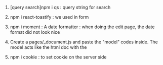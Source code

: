 1. [query search]npm i qs : query string for search

2. npm i react-toastify : we used in form

3. npm i moment : A date formatter : when doing the edit page, the date format did not look nice

4. Create a pages/\_document.js and paste the "model" codes inside.
   The model acts like the html doc with the <div id="root"></div>

5. npm i cookie : to set cookie on the server side

